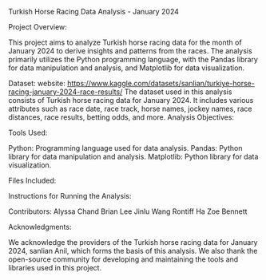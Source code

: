 Turkish Horse Racing Data Analysis - January 2024



Project Overview:

This project aims to analyze Turkish horse racing data for the month of January 2024 to derive insights and patterns from the races. The analysis primarily utilizes the Python programming language, with the Pandas library for data manipulation and analysis, and Matplotlib for data visualization.

Dataset:
website: https://www.kaggle.com/datasets/sanlian/turkiye-horse-racing-january-2024-race-results/
The dataset used in this analysis consists of Turkish horse racing data for January 2024. It includes various attributes such as race date, race track, horse names, jockey names, race distances, race results, betting odds, and more. 
Analysis Objectives:


Tools Used:

Python: Programming language used for data analysis.
Pandas: Python library for data manipulation and analysis.
Matplotlib: Python library for data visualization.


Files Included:


Instructions for Running the Analysis:

Contributors:
Alyssa Chand
Brian Lee
Jinlu Wang
Rontiff Ha
Zoe Bennett


Acknowledgments:

We acknowledge the providers of the Turkish horse racing data for January 2024, sanlian Anil, which forms the basis of this analysis. We also thank the open-source community for developing and maintaining the tools and libraries used in this project.